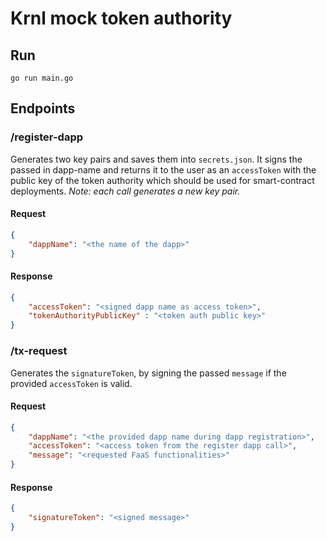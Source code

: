 # Krnl mock token authority
## Run
```shell
go run main.go
```

## Endpoints
### /register-dapp
Generates two key pairs and saves them into `secrets.json`. It signs the passed in dapp-name and returns it to the user as an `accessToken` with the public key of the token authority which should be used for smart-contract deployments. _Note: each call generates a new key pair._
#### Request
```json
{
    "dappName": "<the name of the dapp>"
}
```
#### Response
```json
{
    "accessToken": "<signed dapp name as access token>",
    "tokenAuthorityPublicKey" : "<token auth public key>"
}
````
### /tx-request
Generates the `signatureToken`, by signing the passed `message` if the provided `accessToken` is valid.
#### Request
```json
{
    "dappName": "<the provided dapp name during dapp registration>",
    "accessToken": "<access token from the register dapp call>",
    "message": "<requested FaaS functionalities>"
}
```
#### Response
```json
{
    "signatureToken": "<signed message>"
}
````